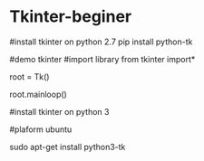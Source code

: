 # Tkinter-beginer

#install tkinter on python 2.7
pip install python-tk

#demo tkinter 
#import library
from tkinter import*

root = Tk()

root.mainloop()

#install tkinter on python 3

#plaform ubuntu

sudo apt-get install python3-tk

